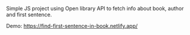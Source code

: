 Simple JS project using Open library API to fetch info about book, author and first sentence.

Demo: https://find-first-sentence-in-book.netlify.app/

